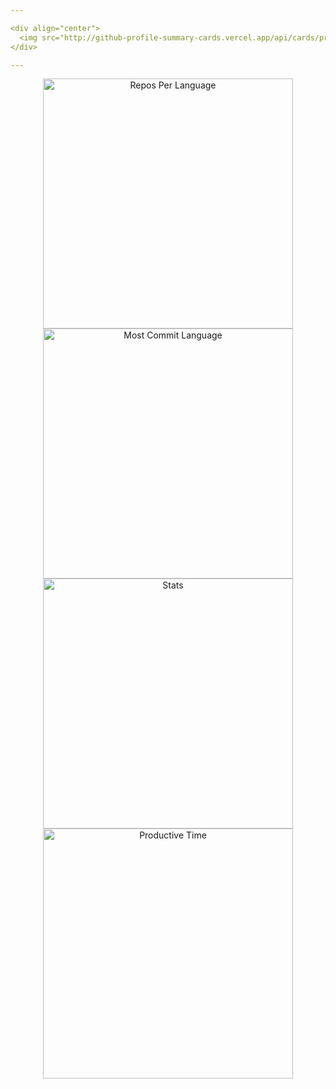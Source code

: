 ```yaml
---

<div align="center">
  <img src="http://github-profile-summary-cards.vercel.app/api/cards/profile-details?username=rersad1&theme=aura_dark" alt="Profile Details" width="800" />
</div>

---
```


<div align="center">
  <img src="http://github-profile-summary-cards.vercel.app/api/cards/repos-per-language?username=rersad1&theme=aura_dark" alt="Repos Per Language" width="400" />
  <img src="http://github-profile-summary-cards.vercel.app/api/cards/most-commit-language?username=rersad1&theme=aura_dark" alt="Most Commit Language" width="400" />
  <br />
  <img src="http://github-profile-summary-cards.vercel.app/api/cards/stats?username=rersad1&theme=aura_dark" alt="Stats" width="400" />
  <img src="http://github-profile-summary-cards.vercel.app/api/cards/productive-time?username=rersad1&theme=aura_dark&utcOffset=8" alt="Productive Time" width="400" />
</div>

